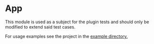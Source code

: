 # App

This module is used as a subject for the plugin tests and should only be modified to extend said test cases.

For usage examples see the project in the [example directory.](https://github.com/trevjonez/Kontrast/tree/master/example) 